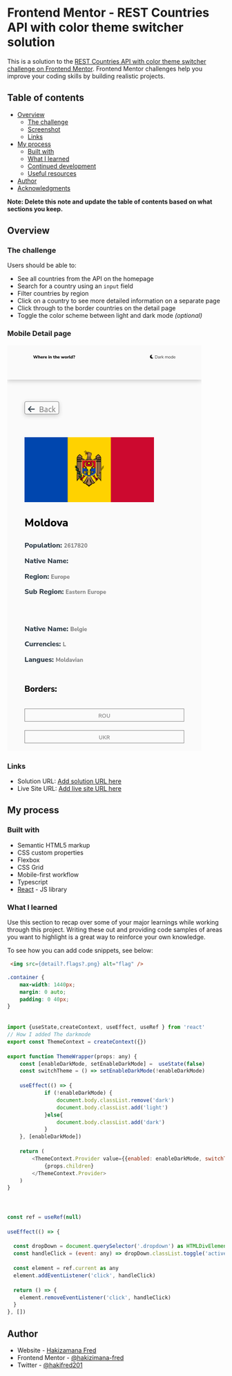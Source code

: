 # Frontend Mentor - REST Countries API with color theme switcher solution

This is a solution to the [REST Countries API with color theme switcher challenge on Frontend Mentor](https://www.frontendmentor.io/challenges/rest-countries-api-with-color-theme-switcher-5cacc469fec04111f7b848ca). Frontend Mentor challenges help you improve your coding skills by building realistic projects. 

## Table of contents

- [Overview](#overview)
  - [The challenge](#the-challenge)
  - [Screenshot](#screenshot)
  - [Links](#links)
- [My process](#my-process)
  - [Built with](#built-with)
  - [What I learned](#what-i-learned)
  - [Continued development](#continued-development)
  - [Useful resources](#useful-resources)
- [Author](#author)
- [Acknowledgments](#acknowledgments)

**Note: Delete this note and update the table of contents based on what sections you keep.**

## Overview

### The challenge

Users should be able to:

- See all countries from the API on the homepage
- Search for a country using an `input` field
- Filter countries by region
- Click on a country to see more detailed information on a separate page
- Click through to the border countries on the detail page
- Toggle the color scheme between light and dark mode *(optional)*



### Mobile Detail page
![](./public/detail-mobile.png)





### Links

- Solution URL: [Add solution URL here](https://your-solution-url.com)
- Live Site URL: [Add live site URL here](https://your-live-site-url.com)

## My process

### Built with

- Semantic HTML5 markup
- CSS custom properties
- Flexbox
- CSS Grid
- Mobile-first workflow
- Typescript
- [React](https://reactjs.org/) - JS library


### What I learned

Use this section to recap over some of your major learnings while working through this project. Writing these out and providing code samples of areas you want to highlight is a great way to reinforce your own knowledge.

To see how you can add code snippets, see below:

```html
 <img src={detail?.flags?.png} alt="flag" />
```
```css
.container {
    max-width: 1440px;
    margin: 0 auto;
    padding: 0 40px;
}
```
```js

import {useState,createContext, useEffect, useRef } from 'react'
// How I added The darkmode
export const ThemeContext = createContext({})

export function ThemeWrapper(props: any) {
    const [enableDarkMode, setEnableDarkMode] =  useState(false)
    const switchTheme = () => setEnableDarkMode(!enableDarkMode)

    useEffect(() => {
            if (!enableDarkMode) {
                document.body.classList.remove('dark')
                document.body.classList.add('light')
            }else{
                document.body.classList.add('dark')
            }
    }, [enableDarkMode])

    return (
        <ThemeContext.Provider value={{enabled: enableDarkMode, switchTheme: switchTheme}}>
            {props.children}
        </ThemeContext.Provider>
    )
}



const ref = useRef(null)

useEffect(() => {

  const dropDown = document.querySelector('.dropdown') as HTMLDivElement
  const handleClick = (event: any) => dropDown.classList.toggle('active')

  const element = ref.current as any
  element.addEventListener('click', handleClick)

  return () => {
    element.removeEventListener('click', handleClick)
  }
}, [])


```

## Author

- Website - [Hakizamana Fred](https://www.your-site.com)
- Frontend Mentor - [@hakizimana-fred](https://www.frontendmentor.io/profile/hakizimana-fred)
- Twitter - [@hakifred201](https://www.twitter.com/hakifred201)



